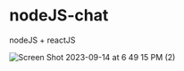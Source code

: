 # nodeJS-chat

nodeJS + reactJS

![Screen Shot 2023-09-14 at 6 49 15 PM (2)](https://github.com/EmirPirija/nodeJS-chat/assets/118456820/f556a747-6b02-42d4-ae51-63876aab7126)
